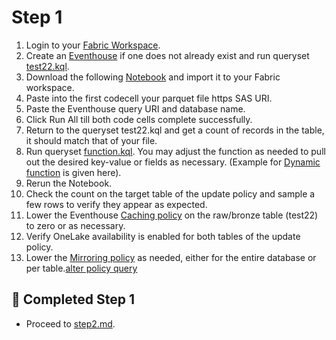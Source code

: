 # Step 1

1. Login to your [Fabric Workspace](https://app.fabric.microsoft.com/).
2. Create an [Eventhouse](https://learn.microsoft.com/en-us/fabric/real-time-intelligence/create-eventhouse) if one does not already exist and run queryset [test22.kql](./kql/test22.kql).
3. Download the following [Notebook](./notebook/WideFile.py) and import it to your Fabric workspace.
4. Paste into the first codecell your parquet file https SAS URI.
5. Paste the Eventhouse query URI and database name.
6. Click Run All till both code cells complete successfully.
7. Return to the queryset test22.kql and get a count of records in the table, it should match that of your file.
8. Run queryset [function.kql](./kql/function.kql). You may adjust the function as needed to pull out the desired key-value or fields as necessary. (Example for [Dynamic function](./kql/function.kql) is given here).
9. Rerun the Notebook.
10. Check the count on the target table of the update policy and sample a few rows to verify they appear as expected.
11. Lower the Eventhouse [Caching policy](https://learn.microsoft.com/en-us/fabric/real-time-intelligence/data-policies) on the raw/bronze table (test22) to zero or as necessary.
12. Verify OneLake availability is enabled for both tables of the update policy.
13. Lower the [Mirroring policy](https://learn.microsoft.com/en-us/kusto/management/alter-merge-mirroring-policy-command?view=microsoft-fabric) as needed, either for the entire database or per table.[alter policy query](./kql/alter_mirroring_policy.kql)

## 🎯 Completed Step 1
- Proceed to [step2.md](step2.md).
